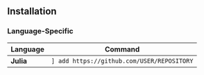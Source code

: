 ## Installation

### **Language-Specific**
| Language   | Command                                                                 |
|------------|-------------------------------------------------------------------------|
| **Julia**  | `] add https://github.com/USER/REPOSITORY`                      |


